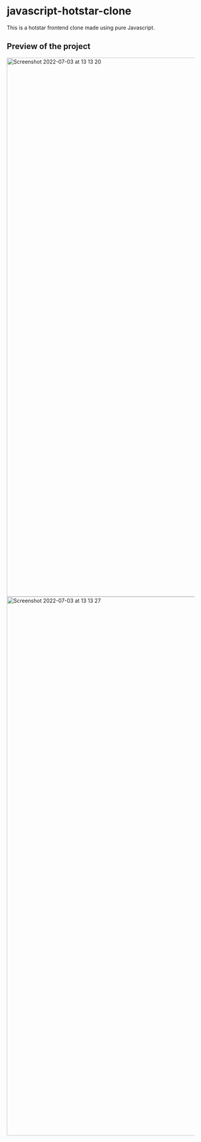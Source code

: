 # javascript-hotstar-clone
This is a hotstar frontend clone made using pure Javascript.
## Preview of the project
<img width="1440" alt="Screenshot 2022-07-03 at 13 13 20" src="https://user-images.githubusercontent.com/74090569/177030263-22918c04-4d52-4a69-9778-8a7dc7ae248d.png">
<img width="1440" alt="Screenshot 2022-07-03 at 13 13 27" src="https://user-images.githubusercontent.com/74090569/177030271-1cb5b836-8e3c-4e9b-8794-84dd172a5c1b.png">
